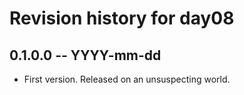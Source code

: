 # Revision history for day08

## 0.1.0.0  -- YYYY-mm-dd

* First version. Released on an unsuspecting world.
